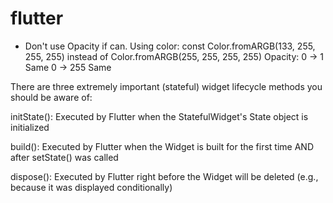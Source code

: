 # flutter
- Don't use Opacity if can.
Using color: const Color.fromARGB(133, 255, 255, 255) instead of Color.fromARGB(255, 255, 255, 255) 
Opacity: 0 -> 1 Same
         0  -> 255 Same


There are three extremely important (stateful) widget lifecycle methods you should be aware of:

initState(): Executed by Flutter when the StatefulWidget's State object is initialized

build(): Executed by Flutter when the Widget is built for the first time AND after setState() was called

dispose(): Executed by Flutter right before the Widget will be deleted (e.g., because it was displayed conditionally)
